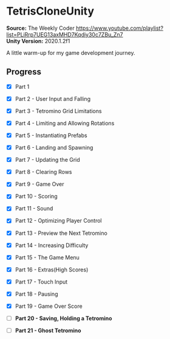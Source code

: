 # TetrisCloneUnity
**Source:** The Weekly Coder https://www.youtube.com/playlist?list=PLiRrp7UEG13axMHD7Kqdiy30c7ZBu_Zn7 </br>
**Unity Version:** 2020.1.2f1 </br>

A little warm-up for my game development journey. </br>

## Progress 

- [x] Part 1 
- [x] Part 2 - User Input and Falling
- [x] Part 3 - Tetromino Grid Limitations
- [x] Part 4 - Limiting and Allowing Rotations
- [x] Part 5 - Instantiating Prefabs
- [x] Part 6 - Landing and Spawning
- [x] Part 7 - Updating the Grid
- [x] Part 8 - Clearing Rows
- [x] Part 9 - Game Over
- [x] Part 10 - Scoring
- [x] Part 11 - Sound
- [x] Part 12 - Optimizing Player Control
- [x] Part 13 - Preview the Next Tetromino
- [x] Part 14 - Increasing Difficulty
- [x] Part 15 - The Game Menu
- [x] Part 16 - Extras(High Scores)
- [x] Part 17 - Touch Input
- [x] Part 18 - Pausing
- [x] Part 19 - Game Over Score
- [ ] **Part 20 - Saving, Holding a Tetromino**
- [ ] **Part 21 - Ghost Tetromino**

